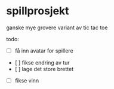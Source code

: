 # spillprosjekt

ganske mye grovere variant av tic tac toe

todo: 
- [ ] få inn avatar for spillere
- [ ] fikse endring av tur
- [ ] lage det store brettet
- [ ] fikse vinn